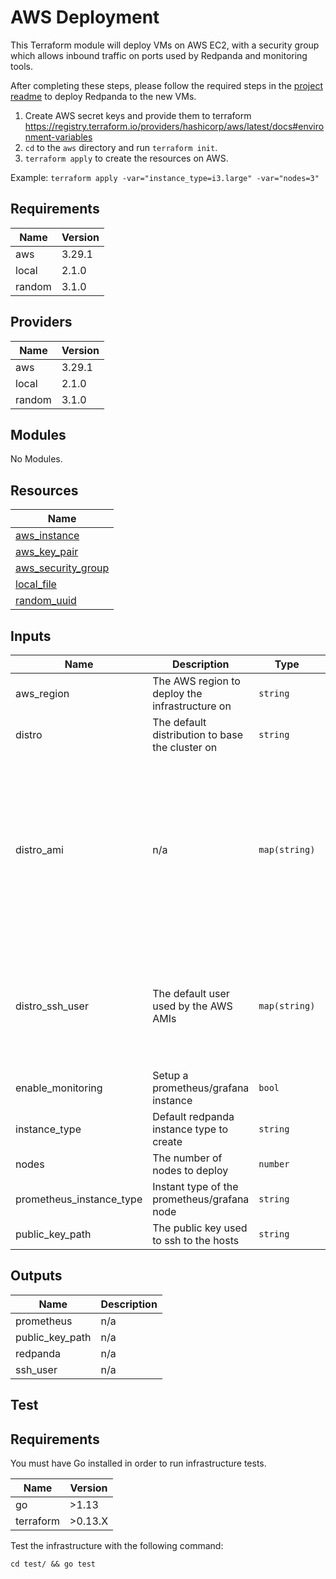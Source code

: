 # AWS Deployment

This Terraform module will deploy VMs on AWS EC2, with a security group which allows inbound traffic on ports used by Redpanda and monitoring tools.

After completing these steps, please follow the required steps in the [project readme](../README.md) to deploy Redpanda to the new VMs.

1. Create AWS secret keys and provide them to terraform https://registry.terraform.io/providers/hashicorp/aws/latest/docs#environment-variables
2. `cd` to the `aws` directory and run `terraform init`.
3. `terraform apply` to create the resources on AWS.

Example: `terraform apply -var="instance_type=i3.large" -var="nodes=3"`


## Requirements

| Name | Version |
|------|---------|
| aws | 3.29.1 |
| local | 2.1.0 |
| random | 3.1.0 |

## Providers

| Name | Version |
|------|---------|
| aws | 3.29.1 |
| local | 2.1.0 |
| random | 3.1.0 |

## Modules

No Modules.

## Resources

| Name |
|------|
| [aws_instance](https://registry.terraform.io/providers/hashicorp/aws/3.29.1/docs/resources/instance) |
| [aws_key_pair](https://registry.terraform.io/providers/hashicorp/aws/3.29.1/docs/resources/key_pair) |
| [aws_security_group](https://registry.terraform.io/providers/hashicorp/aws/3.29.1/docs/resources/security_group) |
| [local_file](https://registry.terraform.io/providers/hashicorp/local/2.1.0/docs/resources/file) |
| [random_uuid](https://registry.terraform.io/providers/hashicorp/random/3.1.0/docs/resources/uuid) |

## Inputs

| Name | Description | Type | Default | Required |
|------|-------------|------|---------|:--------:|
| aws\_region | The AWS region to deploy the infrastructure on | `string` | `"us-west-2"` | no |
| distro | The default distribution to base the cluster on | `string` | `"ubuntu-focal"` | no |
| distro\_ami | n/a | `map(string)` | <pre>{<br>  "amazon-linux-2": "ami-01ce4793a2f45922e",<br>  "debian-buster": "ami-0f7939d313699273c",<br>  "debian-stretch": "ami-072ad3956e05c814c",<br>  "fedora-31": "ami-0e82cc6ce8f393d4b",<br>  "fedora-32": "ami-020405ee5d5747724",<br>  "rhel-8": "ami-087c2c50437d0b80d",<br>  "ubuntu-bionic": "ami-0c1ab2d66f996cd4b",<br>  "ubuntu-focal": "ami-02c45ea799467b51b",<br> "ubuntu-hirsute": "ami-035649ffeb04ce758" <br>}</pre> | no |
| distro\_ssh\_user | The default user used by the AWS AMIs | `map(string)` | <pre>{<br>  "amazon-linux-2": "ec2-user",<br>  "debian-buster": "admin",<br>  "debian-stretch": "admin",<br>  "fedora-31": "fedora",<br>  "fedora-32": "fedora",<br>  "rhel-8": "ec2-user",<br>  "ubuntu-*": "ubuntu"}</pre> | no |
| enable\_monitoring | Setup a prometheus/grafana instance | `bool` | `true` | no |
| instance\_type | Default redpanda instance type to create | `string` | `"i3.2xlarge"` | no |
| nodes | The number of nodes to deploy | `number` | `"3"` | no |
| prometheus\_instance\_type | Instant type of the prometheus/grafana node | `string` | `"c5.2xlarge"` | no |
| public\_key\_path | The public key used to ssh to the hosts | `string` | `"~/.ssh/id_rsa.pub"` | no |

## Outputs

| Name | Description |
|------|-------------|
| prometheus | n/a |
| public\_key\_path | n/a |
| redpanda | n/a |
| ssh\_user | n/a |

## Test

## Requirements

You must have Go installed in order to run infrastructure tests.

| Name | Version |
|------|---------|
| go | >1.13 |
| terraform | >0.13.X |

Test the infrastructure with the following command:

`cd test/ && go test `

